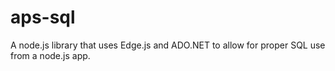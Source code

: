 aps-sql
=======

A node.js library that uses Edge.js and ADO.NET to allow for proper SQL use from a node.js app.
